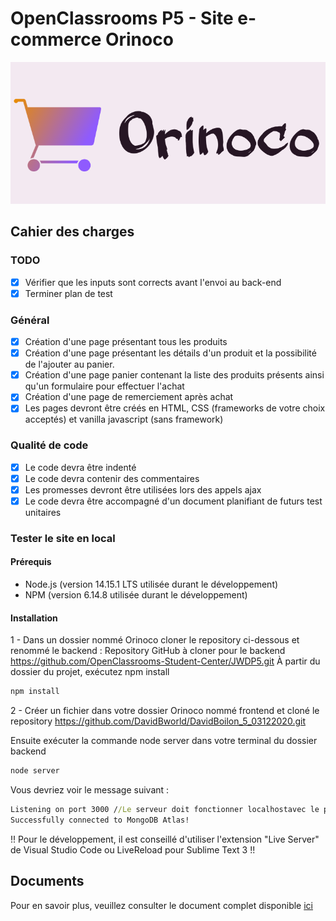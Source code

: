 # OpenClassrooms P5 - Site e-commerce Orinoco

![homepage](https://github.com/DavidBworld/DavidBoilon_5_03122020/blob/main/images/logo.png)

## Cahier des charges

### TODO
- [x] Vérifier que les inputs sont corrects avant l'envoi au back-end
- [x] Terminer plan de test

### Général

- [x] Création d'une page présentant tous les produits
- [x] Création d'une page présentant les détails d'un produit et la possibilité de l'ajouter au panier.
- [x] Création d'une page panier contenant la liste des produits présents ainsi qu'un formulaire pour effectuer l'achat
- [x] Création d'une page de remerciement après achat
- [x] Les pages devront être créés en HTML, CSS (frameworks de votre choix acceptés) et vanilla javascript (sans framework)

### Qualité de code

- [x] Le code devra être indenté
- [x] Le code devra contenir des commentaires
- [x] Les promesses devront être utilisées lors des appels ajax
- [x] Le code devra être accompagné d'un document planifiant de futurs test unitaires

### Tester le site en local

#### Prérequis

- Node.js (version 14.15.1 LTS utilisée durant le développement)
- NPM (version 6.14.8 utilisée durant le développement)

#### Installation


1 - Dans un dossier nommé Orinoco cloner le repository ci-dessous et renommé le backend  :
Repository GitHub à cloner pour le backend
https://github.com/OpenClassrooms-Student-Center/JWDP5.git
À partir du dossier du projet, exécutez npm install
```cmd
npm install
```

2 - Créer un fichier dans votre dossier Orinoco nommé frontend et cloné le repository
https://github.com/DavidBworld/DavidBoilon_5_03122020.git

Ensuite exécuter la commande node server dans votre terminal du dossier backend
```cmd
node server
```
Vous devriez voir le message suivant :
```cmd
Listening on port 3000 //Le serveur doit fonctionner localhostavec le port par défaut 3000
Successfully connected to MongoDB Atlas!
```

!! Pour le développement, il est conseillé d'utiliser l'extension "Live Server" de Visual Studio Code ou LiveReload pour Sublime Text 3 !!

## Documents

Pour en savoir plus, veuillez consulter le document complet disponible [ici](<https://s3-eu-west-1.amazonaws.com/course.oc-static.com/projects/DWJ_FR_P5/P5_Spe%CC%81cifications%20fonctionnelles%20Orinoco%20(2).pdf>)
